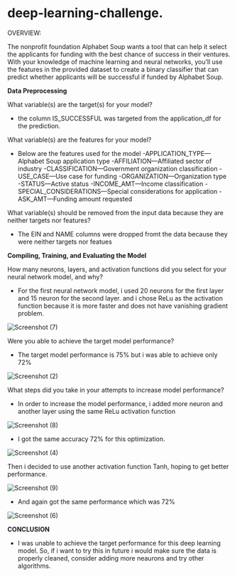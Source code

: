 # deep-learning-challenge.

OVERVIEW:

The nonprofit foundation Alphabet Soup wants a tool that can help it select the applicants for funding with the best chance of success in their ventures. With your knowledge of machine learning and neural networks, you’ll use the features in the provided dataset to create a binary classifier that can predict whether applicants will be successful if funded by Alphabet Soup.

**Data Preprocessing**

What variable(s) are the target(s) for your model?
* the column IS_SUCCESSFUL was targeted from the application_df for the prediction.

What variable(s) are the features for your model?
* Below are the features used for the model
  -APPLICATION_TYPE—Alphabet Soup application type
  -AFFILIATION—Affiliated sector of industry
  -CLASSIFICATION—Government organization classification
  -USE_CASE—Use case for funding
  -ORGANIZATION—Organization type
  -STATUS—Active status
  -INCOME_AMT—Income classification
  -SPECIAL_CONSIDERATIONS—Special considerations for application
  -ASK_AMT—Funding amount requested
  
What variable(s) should be removed from the input data because they are neither targets nor features? 
* The EIN and NAME columns were dropped fromt the data because they were neither targets nor featues


**Compiling, Training, and Evaluating the Model**

How many neurons, layers, and activation functions did you select for your neural network model, and why?
* For the first neural network model, i used 20 neurons for the first layer and 15 neuron for the second layer. and i chose ReLu as the activation function because it is more faster and does not have vanishing gradient problem.

![Screenshot (7)](https://github.com/RukayatAde/deep-learning-challenge./assets/123358630/85c55eaa-7157-4bf7-a9a7-383009111aac)

  
Were you able to achieve the target model performance?
* The target model performance is 75% but i was able to achieve only 72%

![Screenshot (2)](https://github.com/RukayatAde/deep-learning-challenge./assets/123358630/2824affb-908e-4f70-a4a6-bf8dd6e31a17)

What steps did you take in your attempts to increase model performance?
* In order to increase the model performance, i added more neuron and another layer using the same ReLu activation function

![Screenshot (8)](https://github.com/RukayatAde/deep-learning-challenge./assets/123358630/d7b674a3-cdc1-40be-ac76-a0c32ad9b323)

* I got the same accuracy 72% for this optimization.

![Screenshot (4)](https://github.com/RukayatAde/deep-learning-challenge./assets/123358630/e92e0cbb-5b41-4dc6-bb3a-d5ed00baa388)

Then i decided to use another activation function Tanh, hoping to get better performance.

![Screenshot (9)](https://github.com/RukayatAde/deep-learning-challenge./assets/123358630/2e559cbf-8323-494e-86e9-1ff455107838)

* And again got the same performance which was 72%

![Screenshot (6)](https://github.com/RukayatAde/deep-learning-challenge./assets/123358630/00e28dee-3448-4999-ad29-d69808294835)


**CONCLUSION**
* I was unable to achieve the target performance for this deep learning model. So, if i want to try this in future
  i would make sure the data is properly cleaned, consider adding more neaurons and try other algorithms. 

